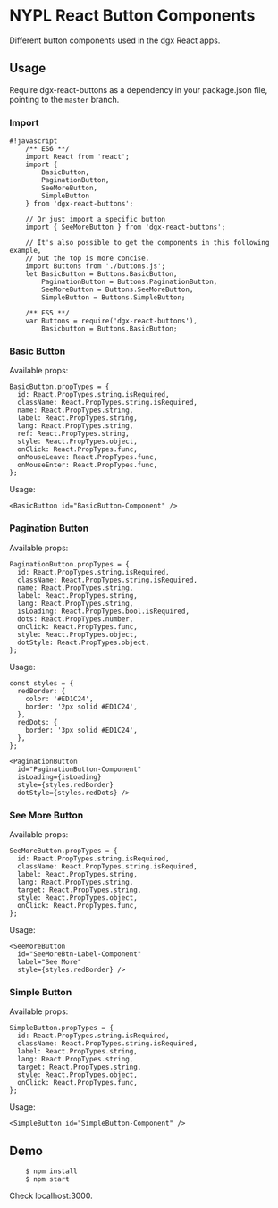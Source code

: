 # NYPL React Button Components

Different button components used in the dgx React apps.

## Usage
Require dgx-react-buttons as a dependency in your package.json file, pointing to the `master` branch.

### Import
```
#!javascript
    /** ES6 **/
    import React from 'react';
    import {
        BasicButton,
        PaginationButton,
        SeeMoreButton,
        SimpleButton
    } from 'dgx-react-buttons';
    
    // Or just import a specific button
    import { SeeMoreButton } from 'dgx-react-buttons';

    // It's also possible to get the components in this following example,
    // but the top is more concise.
    import Buttons from './buttons.js';
    let BasicButton = Buttons.BasicButton,
        PaginationButton = Buttons.PaginationButton,
        SeeMoreButton = Buttons.SeeMoreButton,
        SimpleButton = Buttons.SimpleButton;

    /** ES5 **/
    var Buttons = require('dgx-react-buttons'),
        Basicbutton = Buttons.BasicButton;
```

### Basic Button

Available props:

    BasicButton.propTypes = {
      id: React.PropTypes.string.isRequired,
      className: React.PropTypes.string.isRequired,
      name: React.PropTypes.string,
      label: React.PropTypes.string,
      lang: React.PropTypes.string,
      ref: React.PropTypes.string,
      style: React.PropTypes.object,
      onClick: React.PropTypes.func,
      onMouseLeave: React.PropTypes.func,
      onMouseEnter: React.PropTypes.func,
    };        

Usage:

    <BasicButton id="BasicButton-Component" />

### Pagination Button

Available props:

    PaginationButton.propTypes = {
      id: React.PropTypes.string.isRequired,
      className: React.PropTypes.string.isRequired,
      name: React.PropTypes.string,
      label: React.PropTypes.string,
      lang: React.PropTypes.string,
      isLoading: React.PropTypes.bool.isRequired,
      dots: React.PropTypes.number,
      onClick: React.PropTypes.func,
      style: React.PropTypes.object,
      dotStyle: React.PropTypes.object,
    };

Usage:

    const styles = {
      redBorder: {
        color: '#ED1C24',
        border: '2px solid #ED1C24',
      },
      redDots: {
        border: '3px solid #ED1C24',
      },
    };

    <PaginationButton
      id="PaginationButton-Component"
      isLoading={isLoading}
      style={styles.redBorder}
      dotStyle={styles.redDots} />

### See More Button

Available props:

    SeeMoreButton.propTypes = {
      id: React.PropTypes.string.isRequired,
      className: React.PropTypes.string.isRequired,
      label: React.PropTypes.string,
      lang: React.PropTypes.string,
      target: React.PropTypes.string,
      style: React.PropTypes.object,
      onClick: React.PropTypes.func,
    };

Usage:

    <SeeMoreButton
      id="SeeMoreBtn-Label-Component"
      label="See More"
      style={styles.redBorder} />

### Simple Button

Available props:

    SimpleButton.propTypes = {
      id: React.PropTypes.string.isRequired,
      className: React.PropTypes.string.isRequired,
      label: React.PropTypes.string,
      lang: React.PropTypes.string,
      target: React.PropTypes.string,
      style: React.PropTypes.object,
      onClick: React.PropTypes.func,
    };

Usage:

    <SimpleButton id="SimpleButton-Component" />

## Demo

        $ npm install
        $ npm start

Check localhost:3000.
